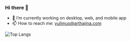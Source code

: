 ### Hi there 👋

- 🔭 I’m currently working on desktop, web, and mobile app
- 📫 How to reach me: yulimus@arthajina.com

![Top Langs](https://github-readme-stats.vercel.app/api/top-langs/?username=yulimus&theme=tokyonight)

<!--
**Yulimus/Yulimus** is a ✨ _special_ ✨ repository because its `README.md` (this file) appears on your GitHub profile.

Here are some ideas to get you started:

- 🔭 I’m currently working on ...
- 🌱 I’m currently learning ...
- 👯 I’m looking to collaborate on ...
- 🤔 I’m looking for help with ...
- 💬 Ask me about ...
- 📫 How to reach me: ...
- 😄 Pronouns: ...
- ⚡ Fun fact: ...
-->
